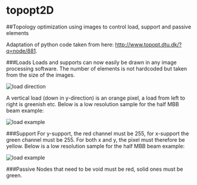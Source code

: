 # topopt2D
##Topology optimization using images to control load, support and passive elements

Adaptation of python code taken from here: http://www.topopt.dtu.dk/?q=node/881.

###Loads
Loads and supports can now easily be drawn in any image processing software. The number of elements is not hardcoded but taken from the size of the images.

![load direction](https://github.com/worbit/topopt2D/blob/master/map.png)

A vertical load (down in y-direction) is an orange pixel, a load from left to right is greenish etc. Below is a low resolution sample for the half MBB beam example:

![load example](https://github.com/worbit/topopt2D/blob/master/load.png)

###Support
For y-support, the red channel must be 255, for x-support the green channel must be 255. For both x and y, the pixel must therefore be yellow. Below is a low resolution sample for the half MBB beam example:

![load example](https://github.com/worbit/topopt2D/blob/master/load.png)

###Passive
Nodes that need to be void must be red, solid ones must be green.
